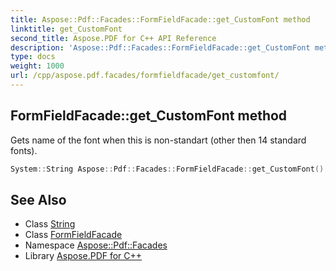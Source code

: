 ```yaml
---
title: Aspose::Pdf::Facades::FormFieldFacade::get_CustomFont method
linktitle: get_CustomFont
second_title: Aspose.PDF for C++ API Reference
description: 'Aspose::Pdf::Facades::FormFieldFacade::get_CustomFont method. Gets name of the font when this is non-standart (other then 14 standard fonts) in C++.'
type: docs
weight: 1000
url: /cpp/aspose.pdf.facades/formfieldfacade/get_customfont/
---
```

## FormFieldFacade::get_CustomFont method


Gets name of the font when this is non-standart (other then 14 standard fonts).

```cpp
System::String Aspose::Pdf::Facades::FormFieldFacade::get_CustomFont() const
```

## See Also

* Class [String](../../../system/string/)
* Class [FormFieldFacade](../)
* Namespace [Aspose::Pdf::Facades](../../)
* Library [Aspose.PDF for C++](../../../)
